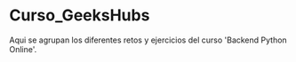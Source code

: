 # Curso_GeeksHubs

Aqui se agrupan los diferentes retos y ejercicios del curso 'Backend Python Online'.
